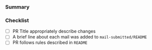 ### Summary
<!-- Give a brief description of changes -->

### Checklist
* [ ] PR Title appropriately describe changes
* [ ] A brief line about each mail was added to `mail-submitted/README`
* [ ] PR follows rules described in `README`
